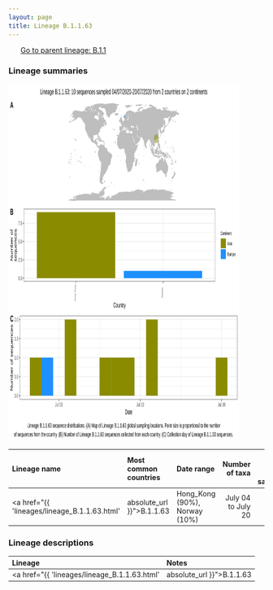 ```yaml
---
layout: page
title: Lineage B.1.1.63
---
```




<p>
<ul class="actions small">
	 <a href="{{ 'lineages/lineage_B.1.1.html' | absolute_url }}" class="button special fit">Go to parent lineage: B.1.1</a>
</ul>
</p>
<h3> Lineage summaries</h3>

<img src="../assets/images/B.1.1.63.svg" alt="B.1.1.63 lineage summary figure" width="90%" height="700px" />


| Lineage name | Most common countries | Date range | Number of taxa |  Days since last sampling | Known Travel | Recall value |
|:-----|:-----|:-------|-------:|-------:|:---------|--------:|
| <a href="{{ 'lineages/lineage_B.1.1.63.html' | absolute_url }}">B.1.1.63</a> | Hong_Kong (90%), Norway (10%) | July 04 to July 20 | 10 | 33 |  | 1.0 |

<h3>Lineage descriptions</h3>

| Lineage | Notes |
|:-----|:-----|
| <a href="{{ 'lineages/lineage_B.1.1.63.html' | absolute_url }}">B.1.1.63</a> | Hong Kong lineage |

